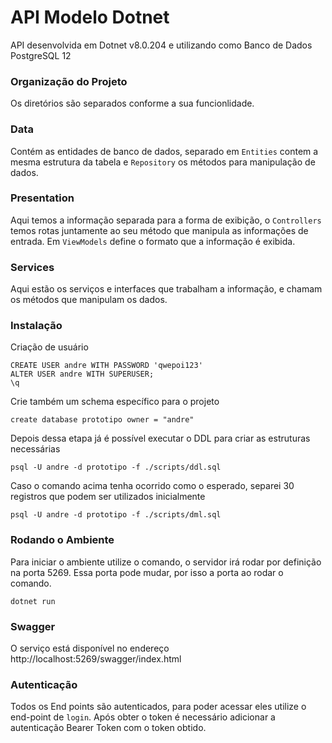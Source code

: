 # API Modelo Dotnet

API desenvolvida em Dotnet v8.0.204 e utilizando como Banco de Dados PostgreSQL 12

### Organização do Projeto

Os diretórios são separados conforme a sua funcionlidade.

### Data

Contém as entidades de banco de dados, separado em `Entities` contem a mesma estrutura da tabela e `Repository` os métodos para manipulação de dados.

### Presentation

Aqui temos a informação separada para a forma de exibição, o `Controllers` temos rotas juntamente ao seu método que manipula as informações de entrada. Em `ViewModels` define o formato que a informação é exibida.

### Services

Aqui estão os serviços e interfaces que trabalham a informação, e chamam os métodos que manipulam os dados.

### Instalação

Criação de usuário

    CREATE USER andre WITH PASSWORD 'qwepoi123'
    ALTER USER andre WITH SUPERUSER;
    \q

Crie também um schema específico para o projeto

    create database prototipo owner = "andre"

Depois dessa etapa já é possível executar o DDL para criar as estruturas necessárias

    psql -U andre -d prototipo -f ./scripts/ddl.sql

Caso o comando acima tenha ocorrido como o esperado, separei 30 registros que podem ser utilizados inicialmente

    psql -U andre -d prototipo -f ./scripts/dml.sql

### Rodando o Ambiente

Para iniciar o ambiente utilize o comando, o servidor irá rodar por definição na porta 5269. Essa porta pode mudar, por isso a porta ao rodar o comando.

    dotnet run

### Swagger

O serviço está disponível no endereço http://localhost:5269/swagger/index.html

### Autenticação

Todos os End points são autenticados, para poder acessar eles utilize o end-point de `login`. Após obter o token é necessário adicionar a autenticação Bearer Token com o token obtido.
